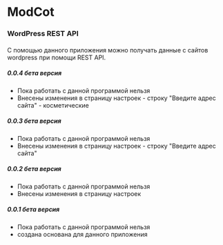 # ModCot
### WordPress REST API
#### 

С помощью данного приложения можно получать данные с сайтов wordpress при помощи REST API.

##### 0.0.4 бета версия

* Пока работать с данной программой нельзя
* Внесены изменения в страницу настроек - строку "Введите адрес сайта" - косметические

##### 0.0.3 бета версия

* Пока работать с данной программой нельзя
* Внесены изменения в страницу настроек - строку "Введите адрес сайта"

##### 0.0.2 бета версия

* Пока работать с данной программой нельзя
* Внесены изменения в страницу настроек

##### 0.0.1 бета версия

* Пока работать с данной программой нельзя
* создана основана для данного приложения